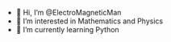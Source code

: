 - 👋 Hi, I’m @ElectroMagneticMan
- 👀 I’m interested in Mathematics and Physics
- 🌱 I’m currently learning Python

<!---
ElectroMagneticMan/ElectroMagneticMan is a ✨ special ✨ repository because its `README.md` (this file) appears on your GitHub profile.
You can click the Preview link to take a look at your changes.
--->
